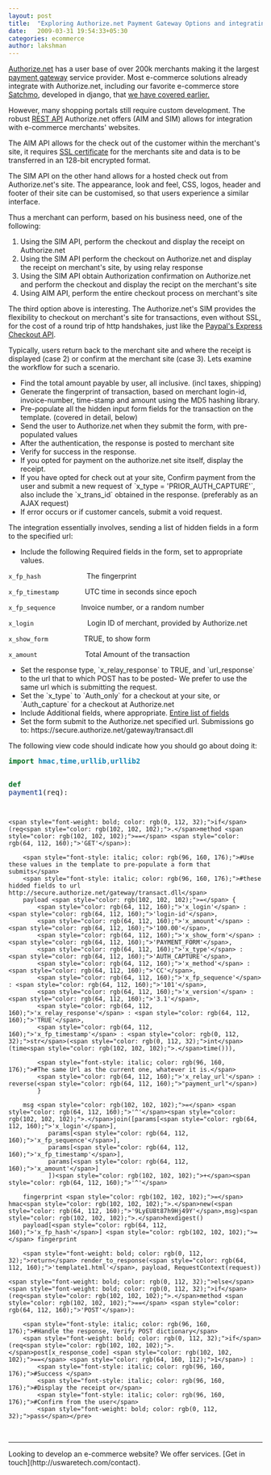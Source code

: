 ```yaml
---
layout: post
title:  "Exploring Authorize.net Payment Gateway Options and integrating it with django"
date:   2009-03-31 19:54:33+05:30
categories: ecommerce
author: lakshman
---
```

<a href="http://authorize.net/" target="_blank">Authorize.net</a> has a user base of over 200k merchants making it the largest <a class="zem_slink" title="Payment gateway" rel="wikipedia" href="http://en.wikipedia.org/wiki/Payment_gateway">payment gateway</a> service provider. Most e-commerce solutions already integrate with Authorize.net, including our favorite e-commerce store <a href="http://www.satchmoproject.com/" target="_blank">Satchmo</a>, developed in django, that <a href="http://uswaretech.com/blog/2009/03/create-your-own-online-store-in-few-hours-using-satchmo-django/">we have covered earlier.</a>

However, many shopping portals still require custom development. The robust <a href="http://en.wikipedia.org/wiki/Representational_State_Transfer">REST API</a> Authorize.net offers (AIM and SIM) allows for integration with e-commerce merchants' websites.

The AIM API allows for the check out of the customer within the merchant's site, it requires <a class="zem_slink" title="Transport Layer Security" rel="wikipedia" href="http://en.wikipedia.org/wiki/Transport_Layer_Security">SSL certificate</a> for the merchants site and data is to be transferred in an 128-bit encrypted format.

The SIM API on the other hand allows for a hosted check out from Authorize.net's site. The appearance, look and feel, CSS, logos, header and footer of their site can be customised, so that users experience a similar interface.

Thus a merchant can perform, based on his business need, one of the following:
<ol>
	<li>Using the SIM API, perform the checkout and display the receipt on Authorize.net</li>
	<li>Using the SIM API perform the checkout on Authorize.net and display the receipt on merchant's site, by using relay response</li>
	<li>Using the SIM API obtain Authorization confirmation on Authorize.net and perform the checkout and display the recipt on the merchant's site</li>
	<li>Using AIM API, perform the entire checkout process on merchant's site</li>
</ol>
The third option above is interesting. The Authorize.net's SIM provides the flexibility to checkout on merchant's site for transactions, even without SSL, for the cost of a round trip of http handshakes, just like the <a href="http://uswaretech.com/blog/2008/11/using-paypal-with-django/">Paypal's Express Checkout API</a>.

Typically, users return back to the merchant site and where the receipt is displayed (case 2) or confirm at the merchant site (case 3). Lets examine the workflow for such a scenario.
<ul>
	<li>Find the total amount payable by user, all inclusive. (incl taxes, shipping)</li>
	<li>Generate the fingerprint of transaction, based on merchant login-id, invoice-number, time-stamp and amount using the MD5 hashing library.</li>
	<li>Pre-populate all the hidden input form fields for the transaction on the template. (covered in detail, below)</li>
	<li>Send the user to Authorize.net when they submit the form, with pre-populated values</li>
	<li>After the authentication, the response is posted to merchant site</li>
	<li>Verify for success in the response.</li>
	<li>If you opted for payment on the authorize.net site itself, display the receipt.</li>
	<li>If you have opted for check out at your site, Confirm payment from the user and submit a new request of `x_type = 'PRIOR_AUTH_CAPTURE'`, also include the `x_trans_id` obtained in the response. (preferably as an AJAX request)</li>
	<li>If error occurs or if customer cancels, submit a void request.</li>
</ul>
The integration essentially involves, sending a list of hidden fields in a form to the specified url:
<ul>
	<li>Include the following Required fields in the form, set to appropriate values.</li>
</ul>

`x_fp_hash` &nbsp;&nbsp;&nbsp;&nbsp;&nbsp;&nbsp;&nbsp;&nbsp;&nbsp;&nbsp;&nbsp;&nbsp;&nbsp;&nbsp;&nbsp;&nbsp;&nbsp;&nbsp;&nbsp;&nbsp;&nbsp; The fingerprint

`x_fp_timestamp`
 &nbsp;&nbsp;&nbsp;&nbsp;&nbsp;&nbsp;&nbsp;&nbsp;&nbsp;&nbsp;&nbsp; 
UTC time in seconds since epoch

`x_fp_sequence`
&nbsp;&nbsp;&nbsp;&nbsp;&nbsp;&nbsp;&nbsp;&nbsp;&nbsp;&nbsp;&nbsp; 
Invoice number, or a random number

`x_login` &nbsp;&nbsp;&nbsp;&nbsp;&nbsp;&nbsp;&nbsp;&nbsp;&nbsp;&nbsp;&nbsp;&nbsp;&nbsp;&nbsp;&nbsp;&nbsp;&nbsp;&nbsp;&nbsp;&nbsp;&nbsp;&nbsp;&nbsp;&nbsp;&nbsp; Login ID of merchant, provided by Authorize.net

`x_show_form` &nbsp; &nbsp;&nbsp;&nbsp;&nbsp;&nbsp;&nbsp;&nbsp;&nbsp;&nbsp;&nbsp;&nbsp;&nbsp;&nbsp;&nbsp;
TRUE, to show form 

`x_amount` &nbsp;&nbsp;&nbsp;&nbsp;&nbsp;&nbsp;&nbsp; &nbsp; &nbsp;&nbsp;&nbsp;&nbsp;&nbsp;&nbsp;&nbsp;&nbsp;&nbsp;&nbsp;&nbsp;&nbsp; Total Amount of the transaction
<ul>
	<li> Set the response type, `x_relay_response` to TRUE, and `url_response` to the url that to which POST has to be posted- We prefer to use the same url which is submitting the request.</li>
	<li>Set the `x_type` to `Auth_only` for a checkout at your site, or `Auth_capture` for a checkout at Authorize.net</li>
	<li>Include Additional fields, where appropriate. <a href="http://developer.authorize.net/guides/SIM/Appendix_B/Appendix_B_Alphabetized_List_of_API_Fields.htm">Entire list of fields</a></li>
	<li>Set the form submit to the Authorize.net specified url. Submissions go to: https://secure.authorize.net/gateway/transact.dll</li>
</ul>
The following view code should indicate how you should go about doing it:

<div class="highlight">
<pre><span style="font-weight: bold; color: rgb(0, 112, 32);">import</span> <span style="font-weight: bold; color: rgb(14, 132, 181);">hmac</span><span style="color: rgb(102, 102, 102);">,</span><span style="font-weight: bold; color: rgb(14, 132, 181);">time</span><span style="color: rgb(102, 102, 102);">,</span><span style="font-weight: bold; color: rgb(14, 132, 181);">urllib</span><span style="color: rgb(102, 102, 102);">,</span><span style="font-weight: bold; color: rgb(14, 132, 181);">urllib2</span>

<span style="font-weight: bold; color: rgb(0, 112, 32);">def</span> <span style="color: rgb(6, 40, 126);">payment1</span>(req):

    <span style="font-weight: bold; color: rgb(0, 112, 32);">if</span> (req<span style="color: rgb(102, 102, 102);">.</span>method <span style="color: rgb(102, 102, 102);">==</span> <span style="color: rgb(64, 112, 160);">'GET'</span>):

        <span style="font-style: italic; color: rgb(96, 160, 176);">#Use these values in the template to pre-populate a form that submits</span>
        <span style="font-style: italic; color: rgb(96, 160, 176);">#these hidded fields to url http://secure.authorize.net/gateway/transact.dll</span>
        payload <span style="color: rgb(102, 102, 102);">=</span> {
            <span style="color: rgb(64, 112, 160);">'x_login'</span> : <span style="color: rgb(64, 112, 160);">'login-id'</span>,
            <span style="color: rgb(64, 112, 160);">'x_amount'</span> : <span style="color: rgb(64, 112, 160);">'100.00'</span>,
            <span style="color: rgb(64, 112, 160);">'x_show_form'</span> : <span style="color: rgb(64, 112, 160);">'PAYMENT_FORM'</span>,
            <span style="color: rgb(64, 112, 160);">'x_type'</span> : <span style="color: rgb(64, 112, 160);">'AUTH_CAPTURE'</span>,
            <span style="color: rgb(64, 112, 160);">'x_method'</span> : <span style="color: rgb(64, 112, 160);">'CC'</span>,
            <span style="color: rgb(64, 112, 160);">'x_fp_sequence'</span> : <span style="color: rgb(64, 112, 160);">'101'</span>,
            <span style="color: rgb(64, 112, 160);">'x_version'</span> : <span style="color: rgb(64, 112, 160);">'3.1'</span>,
            <span style="color: rgb(64, 112, 160);">'x_relay_response'</span> : <span style="color: rgb(64, 112, 160);">'TRUE'</span>,
            <span style="color: rgb(64, 112, 160);">'x_fp_timestamp'</span> : <span style="color: rgb(0, 112, 32);">str</span>(<span style="color: rgb(0, 112, 32);">int</span>(time<span style="color: rgb(102, 102, 102);">.</span>time())),

            <span style="font-style: italic; color: rgb(96, 160, 176);">#The same Url as the current one, whatever it is.</span>
            <span style="color: rgb(64, 112, 160);">'x_relay_url'</span> : reverse(<span style="color: rgb(64, 112, 160);">"payment_url"</span>)
            }

        msg <span style="color: rgb(102, 102, 102);">=</span> <span style="color: rgb(64, 112, 160);">'^'</span><span style="color: rgb(102, 102, 102);">.</span>join([params[<span style="color: rgb(64, 112, 160);">'x_login'</span>],
               params[<span style="color: rgb(64, 112, 160);">'x_fp_sequence'</span>],
               params[<span style="color: rgb(64, 112, 160);">'x_fp_timestamp'</span>],
               params[<span style="color: rgb(64, 112, 160);">'x_amount'</span>]
               ])<span style="color: rgb(102, 102, 102);">+</span><span style="color: rgb(64, 112, 160);">'^'</span>

        fingerprint <span style="color: rgb(102, 102, 102);">=</span> hmac<span style="color: rgb(102, 102, 102);">.</span>new(<span style="color: rgb(64, 112, 160);">'9LyEU8t87h9Hj49Y'</span>,msg)<span style="color: rgb(102, 102, 102);">.</span>hexdigest()
        payload[<span style="color: rgb(64, 112, 160);">'x_fp_hash'</span>] <span style="color: rgb(102, 102, 102);">=</span> fingerprint

        <span style="font-weight: bold; color: rgb(0, 112, 32);">return</span> render_to_response(<span style="color: rgb(64, 112, 160);">'template1.html'</span>, payload, RequestContext(request))

    <span style="font-weight: bold; color: rgb(0, 112, 32);">else</span> <span style="font-weight: bold; color: rgb(0, 112, 32);">if</span> (req<span style="color: rgb(102, 102, 102);">.</span>method <span style="color: rgb(102, 102, 102);">==</span> <span style="color: rgb(64, 112, 160);">'POST'</span>):

        <span style="font-style: italic; color: rgb(96, 160, 176);">#Handle the response, Verify POST dictionary</span>
        <span style="font-weight: bold; color: rgb(0, 112, 32);">if</span>(req<span style="color: rgb(102, 102, 102);">.</span>post[x_response_code] <span style="color: rgb(102, 102, 102);">==</span> <span style="color: rgb(64, 160, 112);">1</span>) :
            <span style="font-style: italic; color: rgb(96, 160, 176);">#Success </span>
            <span style="font-style: italic; color: rgb(96, 160, 176);">#Display the receipt or</span>
            <span style="font-style: italic; color: rgb(96, 160, 176);">#Confirm from the user</span>
            <span style="font-weight: bold; color: rgb(0, 112, 32);">pass</span></pre>
</div>
<hr />
Looking to develop an e-commerce website? We offer services. [Get in touch](http://uswaretech.com/contact).

